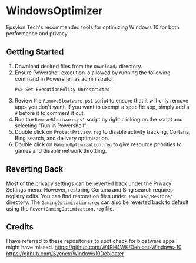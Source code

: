 # WindowsOptimizer
Epsylon Tech's recommended tools for optimizing Windows 10 for both performance and privacy.
## Getting Started
1. Download desired files from the `Download/` directory.
2. Ensure Powershell execution is allowed by running the following command in Powershell as administrator.
    ```
    PS> Set-ExecutionPolicy Unrestricted
    ```
3. Review the `RemoveBloatware.ps1` script to ensure that it will only remove apps you don't want. If you want to exempt a specific app, simply add a `#` before it to comment it out.
4. Run the `RemoveBloatware.ps1` script by right clicking on the script and selecting "Run in Powershell".
5. Double click on `ProtectPrivacy.reg` to disable activity tracking, Cortana, Bing search, and delivery optimization.
6. Double click on `GamingOptimization.reg` to give resource priorities to games and disable network throttling.

## Reverting Back
Most of the privacy settings can be reverted back under the Privacy Settings menu. However, restoring Cortana and Bing search requires registry edits. You can find restoration files under `Download/Restore/` directory. The `GamingOptimization.reg` can also be reverted back to default using the `RevertGamingOptimization.reg` file.


## Credits
I have referred to these repositories to spot check for bloatware apps I might have missed.
https://github.com/W4RH4WK/Debloat-Windows-10
https://github.com/Sycnex/Windows10Debloater
